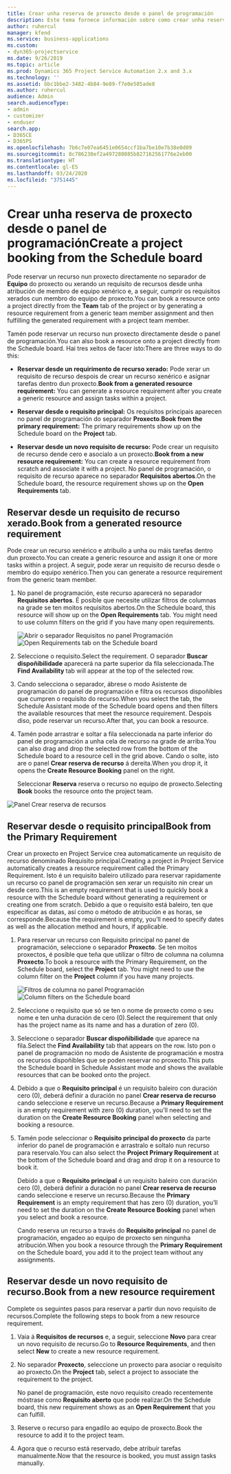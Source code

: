 ```yaml
---
title: Crear unha reserva de proxecto desde o panel de programación
description: Este tema fornece información sobre como crear unha reserva de proxecto desde o panel de programación.
author: ruhercul
manager: kfend
ms.service: business-applications
ms.custom:
- dyn365-projectservice
ms.date: 9/26/2019
ms.topic: article
ms.prod: Dynamics 365 Project Service Automation 2.x and 3.x
ms.technology: ''
ms.assetid: bbc1bbe2-3482-4b84-9e89-f7e0e585ade8
ms.author: ruhercul
audience: Admin
search.audienceType:
- admin
- customizer
- enduser
search.app:
- D365CE
- D365PS
ms.openlocfilehash: 7b6c7e07ea6451e0654ccf1ba7be10e7b38e0d09
ms.sourcegitcommit: 8c786230ef2a497280885b827162561776e2eb00
ms.translationtype: HT
ms.contentlocale: gl-ES
ms.lasthandoff: 03/24/2020
ms.locfileid: "3751445"
---
```

# <a name="create-a-project-booking-from-the-schedule-board"></a><span data-ttu-id="7c3ae-103">Crear unha reserva de proxecto desde o panel de programación</span><span class="sxs-lookup"><span data-stu-id="7c3ae-103">Create a project booking from the Schedule board</span></span>

<span data-ttu-id="7c3ae-104">Pode reservar un recurso nun proxecto directamente no separador de **Equipo** do proxecto ou xerando un requisito de recursos desde unha atribución de membro de equipo xenérico e, a seguir, cumprir os requisitos xerados cun membro do equipo de proxecto.</span><span class="sxs-lookup"><span data-stu-id="7c3ae-104">You can book a resource onto a project directly from the **Team** tab of the project or by generating a resource requirement from a generic team member assignment and then fulfilling the generated requirement with a project team member.</span></span>

<span data-ttu-id="7c3ae-105">Tamén pode reservar un recurso nun proxecto directamente desde o panel de programación.</span><span class="sxs-lookup"><span data-stu-id="7c3ae-105">You can also book a resource onto a project directly from the Schedule board.</span></span> <span data-ttu-id="7c3ae-106">Hai tres xeitos de facer isto:</span><span class="sxs-lookup"><span data-stu-id="7c3ae-106">There are three ways to do this:</span></span>

- <span data-ttu-id="7c3ae-107">**Reservar desde un requirimento de recurso xerado:** Pode xerar un requisito de recurso despois de crear un recurso xenérico e asignar tarefas dentro dun proxecto.</span><span class="sxs-lookup"><span data-stu-id="7c3ae-107">**Book from a generated resource requirement:** You can generate a resource requirement after you create a generic resource and assign tasks within a project.</span></span>

- <span data-ttu-id="7c3ae-108">**Reservar desde o requisito principal:** Os requisitos principais aparecen no panel de programación do separador **Proxecto**.</span><span class="sxs-lookup"><span data-stu-id="7c3ae-108">**Book from the primary requirement:** The primary requirements show up on the Schedule board on the **Project** tab.</span></span> 

- <span data-ttu-id="7c3ae-109">**Reservar desde un novo requisito de recurso:** Pode crear un requisito de recurso dende cero e asocialo a un proxecto.</span><span class="sxs-lookup"><span data-stu-id="7c3ae-109">**Book from a new resource requirement:** You can create a resource requirement from scratch and associate it with a project.</span></span> <span data-ttu-id="7c3ae-110">No panel de programación, o requisito de recurso aparece no separador **Requisitos abertos**.</span><span class="sxs-lookup"><span data-stu-id="7c3ae-110">On the Schedule board, the resource requirement shows up on the **Open Requirements** tab.</span></span>

## <a name="book-from-a-generated-resource-requirement"></a><span data-ttu-id="7c3ae-111">Reservar desde un requisito de recurso xerado.</span><span class="sxs-lookup"><span data-stu-id="7c3ae-111">Book from a generated resource requirement</span></span>

<span data-ttu-id="7c3ae-112">Pode crear un recurso xenérico e atribuílo a unha ou máis tarefas dentro dun proxecto.</span><span class="sxs-lookup"><span data-stu-id="7c3ae-112">You can create a generic resource and assign it one or more tasks within a project.</span></span> <span data-ttu-id="7c3ae-113">A seguir, pode xerar un requisito de recurso desde o membro do equipo xenérico.</span><span class="sxs-lookup"><span data-stu-id="7c3ae-113">Then you can generate a resource requirement from the generic team member.</span></span> 

1.  <span data-ttu-id="7c3ae-114">No panel de programación, este recurso aparecerá no separador **Requisitos abertos**. É posible que necesite utilizar filtros de columnas na grade se ten moitos requisitos abertos.</span><span class="sxs-lookup"><span data-stu-id="7c3ae-114">On the Schedule board, this resource will show up on the **Open Requirements** tab. You might need to use column filters on the grid if you have many open requirements.</span></span> 

    <span data-ttu-id="7c3ae-115">![Abrir o separador Requisitos no panel Programación](media/FAQ-Project-Booking-Schedule-Board-1.png "Captura da táboa de reservas e atribucións")</span><span class="sxs-lookup"><span data-stu-id="7c3ae-115">![Open Requirements tab on the Schedule board](media/FAQ-Project-Booking-Schedule-Board-1.png "Screenshot of bookings and assignments table")</span></span>

2. <span data-ttu-id="7c3ae-116">Seleccione o requisito.</span><span class="sxs-lookup"><span data-stu-id="7c3ae-116">Select the requirement.</span></span> <span data-ttu-id="7c3ae-117">O separador **Buscar dispoñibilidade** aparecerá na parte superior da fila seleccionada.</span><span class="sxs-lookup"><span data-stu-id="7c3ae-117">The **Find Availability** tab will appear at the top of the selected row.</span></span>
 
3. <span data-ttu-id="7c3ae-118">Cando selecciona o separador, ábrese o modo Asistente de programación do panel de programación e filtra os recursos dispoñibles que cumpren o requisito do recurso.</span><span class="sxs-lookup"><span data-stu-id="7c3ae-118">When you select the tab, the Schedule Assistant mode of the Schedule board opens and then filters the available resources that meet the resource requirement.</span></span> <span data-ttu-id="7c3ae-119">Despois diso, pode reservar un recurso.</span><span class="sxs-lookup"><span data-stu-id="7c3ae-119">After that, you can book a resource.</span></span>

4. <span data-ttu-id="7c3ae-120">Tamén pode arrastrar e soltar a fila seleccionada na parte inferior do panel de programación a unha cela de recurso na grade de arriba.</span><span class="sxs-lookup"><span data-stu-id="7c3ae-120">You can also drag and drop the selected row from the bottom of the Schedule board to a resource cell in the grid above.</span></span> <span data-ttu-id="7c3ae-121">Cando o solte, isto are o panel **Crear reserva de recurso** á dereita.</span><span class="sxs-lookup"><span data-stu-id="7c3ae-121">When you drop it, it opens the **Create Resource Booking** panel on the right.</span></span>

    <span data-ttu-id="7c3ae-122">Seleccionar **Reserva** reserva o recurso no equipo de proxecto.</span><span class="sxs-lookup"><span data-stu-id="7c3ae-122">Selecting **Book** books the resource onto the project team.</span></span>

![Panel Crear reserva de recursos](media/FAQ-Project-Booking-Schedule-Board-6.png "")
 

## <a name="book-from-the-primary-requirement"></a><span data-ttu-id="7c3ae-124">Reservar desde o requisito principal</span><span class="sxs-lookup"><span data-stu-id="7c3ae-124">Book from the Primary Requirement</span></span>

<span data-ttu-id="7c3ae-125">Crear un proxecto en Project Service crea automaticamente un requisito de recurso denominado Requisito principal.</span><span class="sxs-lookup"><span data-stu-id="7c3ae-125">Creating a project in Project Service automatically creates a resource requirement called the Primary Requirement.</span></span> <span data-ttu-id="7c3ae-126">Isto é un requisito baleiro utilizado para reservar rapidamente un recurso co panel de programación sen xerar un requisito nin crear un desde cero.</span><span class="sxs-lookup"><span data-stu-id="7c3ae-126">This is an empty requirement that is used to quickly book a resource with the Schedule board without generating a requirement or creating one from scratch.</span></span> <span data-ttu-id="7c3ae-127">Debido a que o requisito está baleiro, ten que especificar as datas, así como o método de atribución e as horas, se corresponde.</span><span class="sxs-lookup"><span data-stu-id="7c3ae-127">Because the requirement is empty, you’ll need to specify dates as well as the allocation method and hours, if applicable.</span></span> 

1. <span data-ttu-id="7c3ae-128">Para reservar un recurso con Requisito principal no panel de programación, seleccione o separador **Proxecto**. Se ten moitos proxectos, é posible que teña que utilizar o filtro de columna na columna **Proxecto**.</span><span class="sxs-lookup"><span data-stu-id="7c3ae-128">To book a resource with the Primary Requirement, on the Schedule board, select the **Project** tab. You might need to use the column filter on the **Project** column if you have many projects.</span></span>

   <span data-ttu-id="7c3ae-129">![Filtros de columna no panel Programación](media/FAQ-Project-Booking-Schedule-Board-2.png "Captura da táboa de reservas e atribucións")</span><span class="sxs-lookup"><span data-stu-id="7c3ae-129">![Column filters on the Schedule board](media/FAQ-Project-Booking-Schedule-Board-2.png "Screenshot of bookings and assignments table")</span></span>

2. <span data-ttu-id="7c3ae-130">Seleccione o requisito que só se ten o nome de proxecto como o seu nome e ten unha duración de cero (0).</span><span class="sxs-lookup"><span data-stu-id="7c3ae-130">Select the requirement that only has the project name as its name and has a duration of zero (0).</span></span>

3. <span data-ttu-id="7c3ae-131">Seleccione o separador **Buscar dispoñibilidade** que aparece na fila.</span><span class="sxs-lookup"><span data-stu-id="7c3ae-131">Select the **Find Availability** tab that appears on the row.</span></span> <span data-ttu-id="7c3ae-132">Isto pon o panel de programación no modo de Asistente de programación e mostra os recursos dispoñibles que se poden reservar no proxecto.</span><span class="sxs-lookup"><span data-stu-id="7c3ae-132">This puts the Schedule board in Schedule Assistant mode and shows the available resources that can be booked onto the project.</span></span>

4. <span data-ttu-id="7c3ae-133">Debido a que o **Requisito principal** é un requisito baleiro con duración cero (0), deberá definir a duración no panel **Crear reserva de recurso** cando seleccione e reserve un recurso.</span><span class="sxs-lookup"><span data-stu-id="7c3ae-133">Because a **Primary Requirement** is an empty requirement with zero (0) duration, you’ll need to set the duration on the **Create Resource Booking** panel when selecting and booking a resource.</span></span>

5. <span data-ttu-id="7c3ae-134">Tamén pode seleccionar o **Requisito principal do proxecto** da parte inferior do panel de programación e arrastralo e soltalo nun recurso para reservalo.</span><span class="sxs-lookup"><span data-stu-id="7c3ae-134">You can also select the **Project Primary Requirement** at the bottom of the Schedule board and drag and drop it on a resource to book it.</span></span>
 
    <span data-ttu-id="7c3ae-135">Debido a que o **Requisito principal** é un requisito baleiro con duración cero (0), deberá definir a duración no panel **Crear reserva de recurso** cando seleccione e reserve un recurso.</span><span class="sxs-lookup"><span data-stu-id="7c3ae-135">Because the **Primary Requirement** is an empty requirement that has zero (0) duration, you’ll need to set the duration on the **Create Resource Booking** panel when you select and book a resource.</span></span>
 
    <span data-ttu-id="7c3ae-136">Cando reserva un recurso a través do **Requisito principal** no panel de programación, engadeo ao equipo de proxecto sen ningunha atribución.</span><span class="sxs-lookup"><span data-stu-id="7c3ae-136">When you book a resource through the **Primary Requirement** on the Schedule board, you add it to the project team without any assignments.</span></span>
 
## <a name="book-from-a-new-resource-requirement"></a><span data-ttu-id="7c3ae-137">Reservar desde un novo requisito de recurso.</span><span class="sxs-lookup"><span data-stu-id="7c3ae-137">Book from a new resource requirement</span></span>
<span data-ttu-id="7c3ae-138">Complete os seguintes pasos para reservar a partir dun novo requisito de recursos.</span><span class="sxs-lookup"><span data-stu-id="7c3ae-138">Complete the following steps to book from a new resource requirement.</span></span> 

1. <span data-ttu-id="7c3ae-139">Vaia á **Requisitos de recursos** e, a seguir, seleccione **Novo** para crear un novo requisito de recurso.</span><span class="sxs-lookup"><span data-stu-id="7c3ae-139">Go to **Resource Requirements**, and then select **New** to create a new resource requirement.</span></span>

2. <span data-ttu-id="7c3ae-140">No separador **Proxecto**, seleccione un proxecto para asociar o requisito ao proxecto.</span><span class="sxs-lookup"><span data-stu-id="7c3ae-140">On the **Project** tab, select a project to associate the requirement to the project.</span></span>
 
    <span data-ttu-id="7c3ae-141">No panel de programación, este novo requisito creado recentemente móstrase como **Requisito aberto** que pode realizar.</span><span class="sxs-lookup"><span data-stu-id="7c3ae-141">On the Schedule board, this new requirement shows as an **Open Requirement** that you can fulfill.</span></span>

3. <span data-ttu-id="7c3ae-142">Reserve o recurso para engadilo ao equipo de proxecto.</span><span class="sxs-lookup"><span data-stu-id="7c3ae-142">Book the resource to add it to the project team.</span></span>

4. <span data-ttu-id="7c3ae-143">Agora que o recurso está reservado, debe atribuír tarefas manualmente.</span><span class="sxs-lookup"><span data-stu-id="7c3ae-143">Now that the resource is booked, you must assign tasks manually.</span></span>

